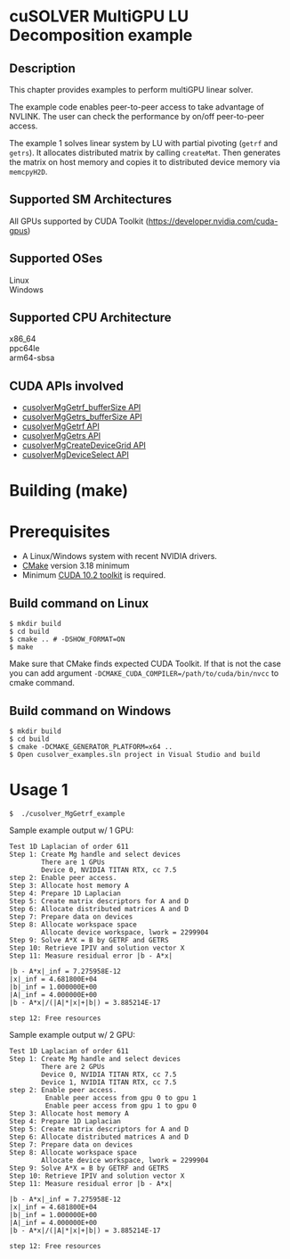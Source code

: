 # cuSOLVER MultiGPU LU Decomposition example

## Description

This chapter provides examples to perform multiGPU linear solver.

The example code enables peer-to-peer access to take advantage of NVLINK. The user can check the performance by on/off peer-to-peer access.

The example 1 solves linear system by LU with partial pivoting (`getrf` and `getrs`). It allocates distributed matrix by calling `createMat`. Then generates the matrix on host memory and copies it to distributed device memory via `memcpyH2D`.

## Supported SM Architectures

All GPUs supported by CUDA Toolkit (https://developer.nvidia.com/cuda-gpus)  

## Supported OSes

Linux  
Windows

## Supported CPU Architecture

x86_64  
ppc64le  
arm64-sbsa

## CUDA APIs involved
- [cusolverMgGetrf_bufferSize API](https://docs.nvidia.com/cuda/cusolver/index.html#mg-getrf)
- [cusolverMgGetrs_bufferSize API](https://docs.nvidia.com/cuda/cusolver/index.html#mg-getrs)
- [cusolverMgGetrf API](https://docs.nvidia.com/cuda/cusolver/index.html#mg-getrf)
- [cusolverMgGetrs API](https://docs.nvidia.com/cuda/cusolver/index.html#mg-getrs)
- [cusolverMgCreateDeviceGrid API](https://docs.nvidia.com/cuda/cusolver/index.html#mg-grid)
- [cusolverMgDeviceSelect API](https://docs.nvidia.com/cuda/cusolver/index.html#mg-device)

# Building (make)

# Prerequisites
- A Linux/Windows system with recent NVIDIA drivers.
- [CMake](https://cmake.org/download) version 3.18 minimum
- Minimum [CUDA 10.2 toolkit](https://developer.nvidia.com/cuda-downloads) is required.

## Build command on Linux
```
$ mkdir build
$ cd build
$ cmake .. # -DSHOW_FORMAT=ON
$ make
```
Make sure that CMake finds expected CUDA Toolkit. If that is not the case you can add argument `-DCMAKE_CUDA_COMPILER=/path/to/cuda/bin/nvcc` to cmake command.

## Build command on Windows
```
$ mkdir build
$ cd build
$ cmake -DCMAKE_GENERATOR_PLATFORM=x64 ..
$ Open cusolver_examples.sln project in Visual Studio and build
```

# Usage 1
```
$  ./cusolver_MgGetrf_example
```

Sample example output w/ 1 GPU:

```
Test 1D Laplacian of order 611
Step 1: Create Mg handle and select devices 
        There are 1 GPUs 
        Device 0, NVIDIA TITAN RTX, cc 7.5 
step 2: Enable peer access.
Step 3: Allocate host memory A 
Step 4: Prepare 1D Laplacian 
Step 5: Create matrix descriptors for A and D 
Step 6: Allocate distributed matrices A and D 
Step 7: Prepare data on devices 
Step 8: Allocate workspace space 
        Allocate device workspace, lwork = 2299904 
Step 9: Solve A*X = B by GETRF and GETRS 
Step 10: Retrieve IPIV and solution vector X
Step 11: Measure residual error |b - A*x| 

|b - A*x|_inf = 7.275958E-12
|x|_inf = 4.681800E+04
|b|_inf = 1.000000E+00
|A|_inf = 4.000000E+00
|b - A*x|/(|A|*|x|+|b|) = 3.885214E-17

step 12: Free resources
```

Sample example output w/ 2 GPU:

```
Test 1D Laplacian of order 611
Step 1: Create Mg handle and select devices 
        There are 2 GPUs 
        Device 0, NVIDIA TITAN RTX, cc 7.5 
        Device 1, NVIDIA TITAN RTX, cc 7.5 
step 2: Enable peer access.
         Enable peer access from gpu 0 to gpu 1
         Enable peer access from gpu 1 to gpu 0
Step 3: Allocate host memory A 
Step 4: Prepare 1D Laplacian 
Step 5: Create matrix descriptors for A and D 
Step 6: Allocate distributed matrices A and D 
Step 7: Prepare data on devices 
Step 8: Allocate workspace space 
        Allocate device workspace, lwork = 2299904 
Step 9: Solve A*X = B by GETRF and GETRS 
Step 10: Retrieve IPIV and solution vector X
Step 11: Measure residual error |b - A*x| 

|b - A*x|_inf = 7.275958E-12
|x|_inf = 4.681800E+04
|b|_inf = 1.000000E+00
|A|_inf = 4.000000E+00
|b - A*x|/(|A|*|x|+|b|) = 3.885214E-17

step 12: Free resources 
```